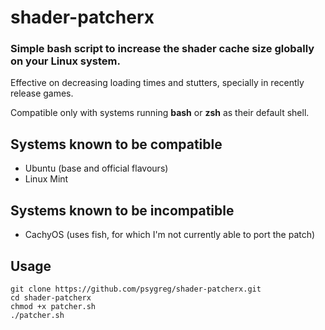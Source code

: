 # shader-patcherx
### Simple bash script to increase the shader cache size globally on your Linux system.

Effective on decreasing loading times and stutters, specially in recently release games. 

Compatible only with systems running **bash** or **zsh** as their default shell.

## Systems known to be compatible

- Ubuntu (base and official flavours)
- Linux Mint

## Systems known to be incompatible

- CachyOS (uses fish, for which I'm not currently able to port the patch)

## Usage

`git clone https://github.com/psygreg/shader-patcherx.git`\
`cd shader-patcherx`\
`chmod +x patcher.sh`\
`./patcher.sh`
